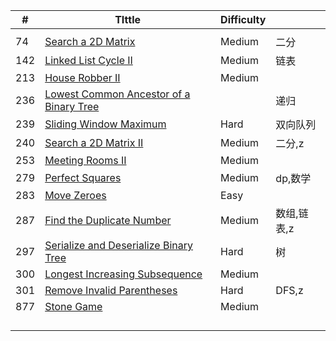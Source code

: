 | #    | TIttle                                                       | Difficulty |             |
| ---- | ------------------------------------------------------------ | ---------- | ----------- |
|      |                                                              |            |             |
| 74   | [Search a 2D Matrix](./74.md)                                | Medium     | 二分        |
| 142  | [Linked List Cycle II](./142.md)                             | Medium     | 链表        |
| 213  | [House Robber II](./213.md)                                  | Medium     |             |
| 236  | [Lowest Common Ancestor of a Binary Tree](./236.md)          |            | 递归        |
| 239  | [Sliding Window Maximum](./239.md)                           | Hard       | 双向队列    |
| 240  | [Search a 2D Matrix II](./240.md)                            | Medium     | 二分,z      |
| 253  | [Meeting Rooms II](./253.md)                                 | Medium     |             |
| 279  | [Perfect Squares](./279.md)                                  | Medium     | dp,数学     |
| 283  | [Move Zeroes](./283.md)                                      | Easy       |             |
| 287  | [Find the Duplicate Number](./287.md)                        | Medium     | 数组,链表,z |
| 297  | [Serialize and Deserialize Binary Tree](./297.md)            | Hard       | 树          |
| 300  | [Longest Increasing Subsequence](./300.md)                   | Medium     |             |
| 301  | [Remove Invalid Parentheses](./301.md)                       | Hard       | DFS,z       |
| 877  | [Stone Game](https://leetcode.com/problems/stone-game/description/) | Medium     |             |
|      |                                                              |            |             |
|      |                                                              |            |             |
|      |                                                              |            |             |
|      |                                                              |            |             |

